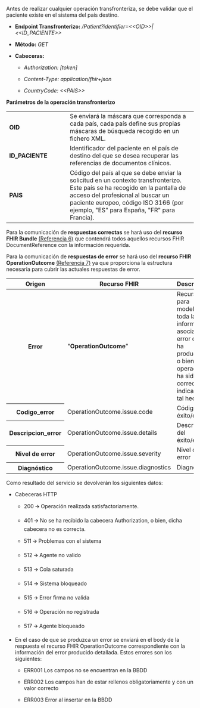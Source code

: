 <p>Antes de realizar cualquier operación transfronteriza, se debe
validar que el paciente existe en el sistema del país destino.</p>
<ul>
<li><p><strong>Endpoint Transfronterizo:</strong>
<em>/Patient?identifier</em><em>=&lt;&lt;OID&gt;&gt;|&lt;&lt;ID_PACIENTE&gt;&gt;</em></p></li>
<li><p><strong>Método:</strong> <em>GET</em></p></li>
<li><p><strong>Cabeceras:</strong></p>
<ul>
<li><p><em>Authorization: [token]</em></p></li>
<li><p><em>Content-Type: application/fhir+json</em></p></li>
<li><p><em>CountryCode: &lt;&lt;PAIS&gt;&gt;</em></p></li>
</ul></li>
</ul>
<p><strong>Parámetros de la operación transfronterizo</strong></p>
<table>
<colgroup>
<col style="width: 32%" />
<col style="width: 67%" />
</colgroup>
<tbody>
<tr>
<td><strong>OID</strong></td>
<td style="text-align: left;">Se enviará la máscara que corresponda a
cada país, cada país define sus propias máscaras de búsqueda recogido en
un fichero XML.</td>
</tr>
<tr>
<td><strong>ID_PACIENTE</strong></td>
<td style="text-align: left;">Identificador del paciente en el país de
destino del que se desea recuperar las referencias de documentos
clínicos.</td>
</tr>
<tr>
<td><strong>PAIS</strong></td>
<td style="text-align: left;">Código del país al que se debe enviar la
solicitud en un contexto transfronterizo. Este país se ha recogido en la
pantalla de acceso del profesional al buscar un paciente europeo, código
ISO 3166 (por ejemplo, "ES" para España, "FR" para Francia).</td>
</tr>
</tbody>
</table>
<p>Para la comunicación de <strong>respuestas correctas</strong> se hará
uso del <strong>recurso FHIR Bundle</strong> <a
href="#referencias">(Referencia 6)</a> que contendrá todos aquellos
recursos FHIR DocumentReference con la información requerida.</p>
<p>Para la comunicación de <strong>respuestas de error</strong> se hará
uso del <strong>recurso FHIR OperationOutcome</strong> <a
href="#referencias">(Referencia 7)</a> ya que proporciona la estructura
necesaria para cubrir las actuales respuestas de error.</p>
<table>
<colgroup>
<col style="width: 21%" />
<col style="width: 41%" />
<col style="width: 37%" />
</colgroup>
<thead>
<tr>
<th style="text-align: center;"><strong>Origen</strong></th>
<th style="text-align: center;"><strong>Recurso FHIR</strong></th>
<th style="text-align: center;"><strong>Descripcion</strong></th>
</tr>
</thead>
<tbody>
<tr>
<th><strong>Error</strong></th>
<td>"<strong>OperationOutcome</strong>”</td>
<td>Recurso para modelar toda la información asociada al error que se ha
producido, o bien si la operación ha sido correcta, indicando tal
hecho.</td>
</tr>
<tr>
<th>Codigo_error</th>
<td>OperationOutcome.issue.code</td>
<td>Código de éxito/error.</td>
</tr>
<tr>
<th>Descripcion_error</th>
<td>OperationOutcome.issue.details</td>
<td>Descripción del éxito/error.</td>
</tr>
<tr>
<th>Nivel de error</th>
<td>OperationOutcome.issue.severity</td>
<td>Nivel de error</td>
</tr>
<tr>
<th>Diagnóstico</th>
<td>OperationOutcome.issue.diagnostics</td>
<td>Diagnóstico</td>
</tr>
</tbody>
</table>
<p>Como resultado del servicio se devolverán los siguientes datos:</p>
<ul>
<li><p>Cabeceras HTTP</p>
<ul>
<li><p>200 🡪 Operación realizada satisfactoriamente.</p></li>
<li><p>401 🡪 No se ha recibido la cabecera Authorization, o bien, dicha
cabecera no es correcta.</p></li>
<li><p>511 🡪 Problemas con el sistema</p></li>
<li><p>512 🡪 Agente no valido</p></li>
<li><p>513 🡪 Cola saturada</p></li>
<li><p>514 🡪 Sistema bloqueado</p></li>
<li><p>515 🡪 Error firma no valida</p></li>
<li><p>516 🡪 Operación no registrada</p></li>
<li><p>517 🡪 Agente bloqueado</p></li>
</ul></li>
<li><p>En el caso de que se produzca un error se enviará en el body de
la respuesta el recurso FHIR OperationOutcome correspondiente con la
información del error producido detallada. Estos errores son los
siguientes:</p>
<ul>
<li><p>ERR001 Los campos no se encuentran en la BBDD</p></li>
<li><p>ERR002 Los campos han de estar rellenos obligatoriamente y con un
valor correcto</p></li>
<li><p>ERR003 Error al insertar en la BBDD</p></li>
</ul></li>
</ul>